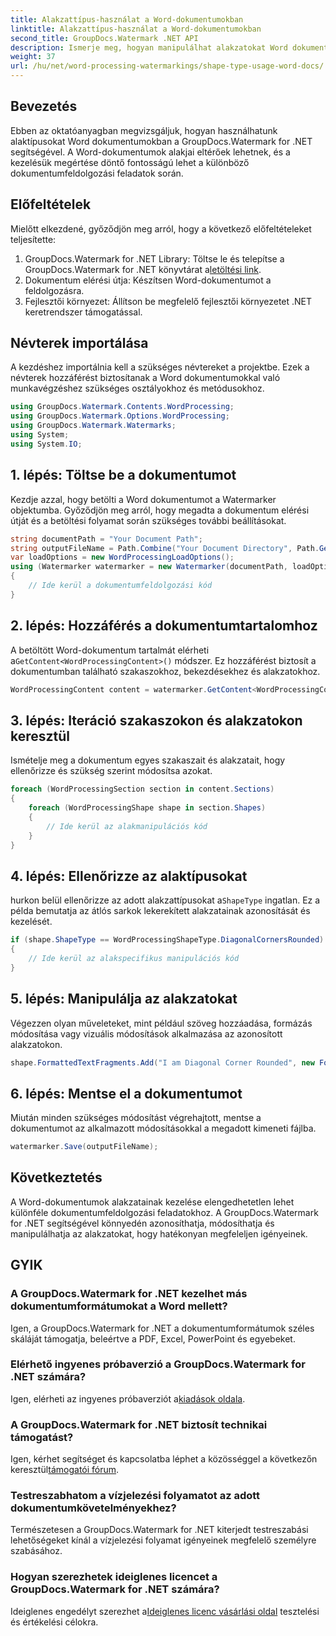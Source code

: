 ```yaml
---
title: Alakzattípus-használat a Word-dokumentumokban
linktitle: Alakzattípus-használat a Word-dokumentumokban
second_title: GroupDocs.Watermark .NET API
description: Ismerje meg, hogyan manipulálhat alakzatokat Word dokumentumokban a GroupDocs.Watermark for .NET segítségével. Ez az oktatóanyag útmutatást ad a hatékony dokumentumfeldolgozáshoz.
weight: 37
url: /hu/net/word-processing-watermarkings/shape-type-usage-word-docs/
---
```

## Bevezetés
Ebben az oktatóanyagban megvizsgáljuk, hogyan használhatunk alaktípusokat Word dokumentumokban a GroupDocs.Watermark for .NET segítségével. A Word-dokumentumok alakjai eltérőek lehetnek, és a kezelésük megértése döntő fontosságú lehet a különböző dokumentumfeldolgozási feladatok során.
## Előfeltételek
Mielőtt elkezdené, győződjön meg arról, hogy a következő előfeltételeket teljesítette:
1.  GroupDocs.Watermark for .NET Library: Töltse le és telepítse a GroupDocs.Watermark for .NET könyvtárat a[letöltési link](https://releases.groupdocs.com/Watermark/net/).
2. Dokumentum elérési útja: Készítsen Word-dokumentumot a feldolgozásra.
3. Fejlesztői környezet: Állítson be megfelelő fejlesztői környezetet .NET keretrendszer támogatással.

## Névterek importálása
A kezdéshez importálnia kell a szükséges névtereket a projektbe. Ezek a névterek hozzáférést biztosítanak a Word dokumentumokkal való munkavégzéshez szükséges osztályokhoz és metódusokhoz.
```csharp
using GroupDocs.Watermark.Contents.WordProcessing;
using GroupDocs.Watermark.Options.WordProcessing;
using GroupDocs.Watermark.Watermarks;
using System;
using System.IO;
```
## 1. lépés: Töltse be a dokumentumot
Kezdje azzal, hogy betölti a Word dokumentumot a Watermarker objektumba. Győződjön meg arról, hogy megadta a dokumentum elérési útját és a betöltési folyamat során szükséges további beállításokat.
```csharp
string documentPath = "Your Document Path";
string outputFileName = Path.Combine("Your Document Directory", Path.GetFileName(documentPath));
var loadOptions = new WordProcessingLoadOptions();
using (Watermarker watermarker = new Watermarker(documentPath, loadOptions))
{
    // Ide kerül a dokumentumfeldolgozási kód
}
```
## 2. lépés: Hozzáférés a dokumentumtartalomhoz
 A betöltött Word-dokumentum tartalmát elérheti a`GetContent<WordProcessingContent>()` módszer. Ez hozzáférést biztosít a dokumentumban található szakaszokhoz, bekezdésekhez és alakzatokhoz.
```csharp
WordProcessingContent content = watermarker.GetContent<WordProcessingContent>();
```
## 3. lépés: Iteráció szakaszokon és alakzatokon keresztül
Ismételje meg a dokumentum egyes szakaszait és alakzatait, hogy ellenőrizze és szükség szerint módosítsa azokat.
```csharp
foreach (WordProcessingSection section in content.Sections)
{
    foreach (WordProcessingShape shape in section.Shapes)
    {
        // Ide kerül az alakmanipulációs kód
    }
}
```
## 4. lépés: Ellenőrizze az alaktípusokat
 hurkon belül ellenőrizze az adott alakzattípusokat a`ShapeType` ingatlan. Ez a példa bemutatja az átlós sarkok lekerekített alakzatainak azonosítását és kezelését.
```csharp
if (shape.ShapeType == WordProcessingShapeType.DiagonalCornersRounded)
{
    // Ide kerül az alakspecifikus manipulációs kód
}
```
## 5. lépés: Manipulálja az alakzatokat
Végezzen olyan műveleteket, mint például szöveg hozzáadása, formázás módosítása vagy vizuális módosítások alkalmazása az azonosított alakzatokon.
```csharp
shape.FormattedTextFragments.Add("I am Diagonal Corner Rounded", new Font("Calibri", 8, FontStyle.Bold), Color.Red, Color.Aqua);
```
## 6. lépés: Mentse el a dokumentumot
Miután minden szükséges módosítást végrehajtott, mentse a dokumentumot az alkalmazott módosításokkal a megadott kimeneti fájlba.
```csharp
watermarker.Save(outputFileName);
```

## Következtetés
A Word-dokumentumok alakzatainak kezelése elengedhetetlen lehet különféle dokumentumfeldolgozási feladatokhoz. A GroupDocs.Watermark for .NET segítségével könnyedén azonosíthatja, módosíthatja és manipulálhatja az alakzatokat, hogy hatékonyan megfeleljen igényeinek.
## GYIK
### A GroupDocs.Watermark for .NET kezelhet más dokumentumformátumokat a Word mellett?
Igen, a GroupDocs.Watermark for .NET a dokumentumformátumok széles skáláját támogatja, beleértve a PDF, Excel, PowerPoint és egyebeket.
### Elérhető ingyenes próbaverzió a GroupDocs.Watermark for .NET számára?
 Igen, elérheti az ingyenes próbaverziót a[kiadások oldala](https://releases.groupdocs.com/).
### A GroupDocs.Watermark for .NET biztosít technikai támogatást?
 Igen, kérhet segítséget és kapcsolatba léphet a közösséggel a következőn keresztül[támogatói fórum](https://forum.groupdocs.com/c/watermark/19).
### Testreszabhatom a vízjelezési folyamatot az adott dokumentumkövetelményekhez?
Természetesen a GroupDocs.Watermark for .NET kiterjedt testreszabási lehetőségeket kínál a vízjelezési folyamat igényeinek megfelelő személyre szabásához.
### Hogyan szerezhetek ideiglenes licencet a GroupDocs.Watermark for .NET számára?
 Ideiglenes engedélyt szerezhet a[Ideiglenes licenc vásárlási oldal](https://purchase.groupdocs.com/temporary-license/) tesztelési és értékelési célokra.
